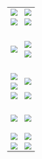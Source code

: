 <table>
  <tr height="1"></tr>
  <tr>
    <td><a href="https://git.io/vJvcW" target="_blank"><img src="https://d1fkkgn0boo3on.cloudfront.net/Up/DYYJ.jpg" /></a></td>
    <td><a href="https://d1fkkgn0boo3on.cloudfront.net" target="_blank"><img src="https://d1fkkgn0boo3on.cloudfront.net/Up/DYDT1.jpg" /></a></td>
  </tr>
  <tr>
    <td><a href="http://11f.australiancollege.com.au/0" target="_blank"><img src="https://d1fkkgn0boo3on.cloudfront.net/Up/0DTW.jpg"/></a></td>
    <td><a href="https://d1fkkgn0boo3on.cloudfront.net/ogST.aspx" target="_blank"><img src="https://d1fkkgn0boo3on.cloudfront.net/Up/ST.jpg"/></a></td>
  </tr>
  <tr height="30"></tr>
  <tr>
    <td rowspan=2><a href="https://d1fkkgn0boo3on.cloudfront.net/ogUP.aspx?name=WJ.mp4" target="_blank"><img src="https://d1fkkgn0boo3on.cloudfront.net/Up/WJ.jpg" /></a></td>
    <td><a href="https://d1fkkgn0boo3on.cloudfront.net/ogUP.aspx?name=DKC.mp4&count=12" target="_blank"><img src="https://d1fkkgn0boo3on.cloudfront.net/Up/DKC.jpg" /></a></td> 
  </tr>
  <tr>
    <td><a href="https://d1fkkgn0boo3on.cloudfront.net/ogUP.aspx?name=LRWS.mp4&count=6B:11,5A:10,5B:35,4A:14,4B:19,3A:10,3B:26,2A:16,2B:21,1A:23,1B:29" target="_blank"><img src="https://d1fkkgn0boo3on.cloudfront.net/Up/LRWS.jpg" /></a></td>
  </tr>
  <tr height="30"></tr>
  <tr>
    <td><a href="https://d1fkkgn0boo3on.cloudfront.net/ogUP.aspx?name=JQR.mp4&count=2" target="_blank"><img src="https://d1fkkgn0boo3on.cloudfront.net/Up/JQR.jpg" /></a></td>   
    <td rowspan=2><a href="https://d1fkkgn0boo3on.cloudfront.net/ogUP.aspx?name=JP.mp4&count=9" target="_blank"><img src="https://d1fkkgn0boo3on.cloudfront.net/Up/JP.jpg" /></td>
  </tr>
  <tr>
    <td><a href="https://d1fkkgn0boo3on.cloudfront.net/ogUP.aspx?name=MTDWH.mp4&count=28" target="_blank"><img src="https://d1fkkgn0boo3on.cloudfront.net/Up/MTDWH.jpg" /></a></td>
  </tr>
  <tr>
    <td><a href="https://d1fkkgn0boo3on.cloudfront.net/ogUP.aspx?name=4SZG.mp4&count=05:5,04:20&current=05:5" target="_blank"><img src="https://d1fkkgn0boo3on.cloudfront.net/Up/4SZG0.jpg" /></a></td>
    <td><a href="https://d1fkkgn0boo3on.cloudfront.net/ogUP.aspx?name=4SDJ.mp4&count=05:14,04:52&current=05:14" target="_blank"><img src="https://d1fkkgn0boo3on.cloudfront.net/Up/4SDJ0.jpg" /></a></td>
  </tr>
  <tr height="30"></tr>
  <tr>
    <td><a href="https://d1fkkgn0boo3on.cloudfront.net/ogUP.aspx?name=WJZM.mp4&count=6" target="_blank"><img src="https://d1fkkgn0boo3on.cloudfront.net/Up/WJZM.jpg" /></a></td>
    <td><a href="https://d1fkkgn0boo3on.cloudfront.net/ogUP.aspx?name=XTFY.mp4&count=6" target="_blank"><img src="https://d1fkkgn0boo3on.cloudfront.net/Up/XTFY.jpg" /></a></td>
  </tr>
  <tr height="20"></tr>
  <tr>
    <td><a href="https://d1fkkgn0boo3on.cloudfront.net/ogUP.aspx?name=FG.zip" target="_blank"><img src="https://d1fkkgn0boo3on.cloudfront.net/Up/FG.jpg" /></a></td>
    <td><a href="https://d1fkkgn0boo3on.cloudfront.net/ogUP.aspx?name=FGA.apk" target="_blank"><img src="https://d1fkkgn0boo3on.cloudfront.net/Up/FGA.jpg" /></a></td>
  </tr>
  <tr>
    <td><a href="https://d1fkkgn0boo3on.cloudfront.net/ogUP.aspx?name=U.zip" target="_blank"><img src="https://d1fkkgn0boo3on.cloudfront.net/Up/U.jpg" /></a></td>
    <td><a href="https://d1fkkgn0boo3on.cloudfront.net/ogUP.aspx?name=UA.apk" target="_blank"><img src="https://d1fkkgn0boo3on.cloudfront.net/Up/UA.jpg" /></a></td>
  </tr>
</table>
